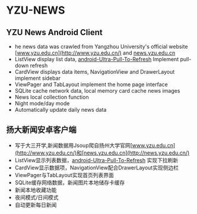 # YZU-NEWS
## YZU News Android Client
* he news data was crawled from Yangzhou University's official website [www.yzu.edu.cn](http://www.yzu.edu.cn/) and [news.yzu.edu.cn](http://news.yzu.edu.cn/)
* ListView display list data, [android-Ultra-Pull-To-Refresh](https://github.com/liaohuqiu/android-Ultra-Pull-To-Refresh) Implement pull-down refresh
* CardView displays data items, NavigationView and DrawerLayout implement sidebar
* ViewPager and TabLayout implement the home page interface
* SQLite cache network data, local memory card cache news images
* News local collection function
* Night mode/day mode
* Automatically update daily news data

## 扬大新闻安卓客户端
* 写于大三开学,新闻数据用Jsoup爬自扬州大学官网[www.yzu.edu.cn](http://www.yzu.edu.cn/)和[news.yzu.edu.cn](http://news.yzu.edu.cn/)
* ListView显示列表数据，[android-Ultra-Pull-To-Refresh](https://github.com/liaohuqiu/android-Ultra-Pull-To-Refresh) 实现下拉刷新
* CardView显示数据项，NavigationView配合DrawerLayout实现侧边栏
* ViewPager与TabLayout实现首页列表界面
* SQLite缓存网络数据，新闻图片本地储存卡缓存
* 新闻本地收藏功能
* 夜间模式/日间模式
* 自动更新每日新闻
